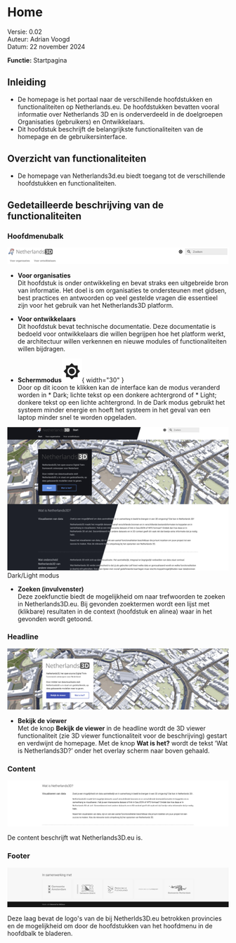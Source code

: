 # Home
Versie:	0.02  
Auteur:	Adrian Voogd   
Datum:	22 november 2024  

**Functie:**	Startpagina

## Inleiding

* De homepage is het portaal naar de verschillende hoofdstukken en functionaliteiten op Netherlands.eu. De hoofdstukken bevatten vooral informatie over Netherlands 3D en is onderverdeeld in de doelgroepen Organisaties (gebruikers) en Ontwikkelaars. 
* Dit hoofdstuk beschrijft de belangrijkste functionaliteiten van de homepage en de gebruikersinterface.   

## Overzicht van functionaliteiten

* De homepage van Netherlands3d.eu biedt toegang tot de verschillende hoofdstukken en functionaliteiten. 

## Gedetailleerde beschrijving van de functionaliteiten

### **Hoofdmenubalk**

![Building Blocks](../imgs/onboarding/hoofdmenubalk.png)

* **Voor organisaties**   
Dit hoofdstuk is onder ontwikkeling en bevat straks een uitgebreide bron van informatie. Het doel is om organisaties te ondersteunen met gidsen, best practices en antwoorden op veel gestelde vragen die essentieel zijn voor het gebruik van het Netherlands3D platform. 
 
* **Voor ontwikkelaars**   
Dit hoofdstuk bevat technische documentatie. Deze documentatie is bedoeld voor ontwikkelaars die willen begrijpen hoe het platform werkt, de architectuur willen verkennen en nieuwe modules of functionaliteiten willen bijdragen.

* **Schermmodus**![Building Blocks](../imgs/onboarding/schermmodus.icon.png){ width="30" }   
Door op dit icoon te klikken kan de interface kan de modus veranderd worden in * Dark; lichte tekst op een donkere achtergrond of * Light; donkere tekst op een lichte achtergrond. In de Dark modus gebruikt het systeem minder energie en hoeft het systeem in het geval van een laptop minder snel te worden opgeladen.

![Building Blocks](../imgs/onboarding/schermmodus.png)
Dark/Light modus

* **Zoeken (invulvenster)**   
Deze zoekfunctie biedt de mogelijkheid om naar trefwoorden te zoeken in Netherlands3D.eu. Bij gevonden zoektermen wordt een lijst met (klikbare) resultaten in de context (hoofdstuk en alinea) waar in het gevonden wordt getoond.


###  **Headline**

![Building Blocks](../imgs/onboarding/headliner.png)

* **Bekijk de viewer**   
Met de knop **Bekijk de viewer** in de headline wordt de 3D viewer functionaliteit (zie 3D viewer functionaliteit voor de beschrijving) gestart en verdwijnt de homepage. Met de knop **Wat is het?** wordt de tekst ’Wat is Netherlands3D?’ onder het overlay scherm naar boven gehaald.

###  **Content**

![Building Blocks](../imgs/onboarding/content.png)

De content beschrijft wat Netherlands3D.eu is.

### **Footer** 

![Building Blocks](../imgs/onboarding/footer.png)

Deze laag bevat de logo's van de bij Netherlds3D.eu betrokken provincies en de mogelijkheid om door de hoofdstukken van het hoofdmenu in de hoofdbalk te bladeren.